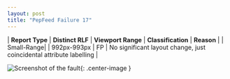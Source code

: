 ```yaml
---
layout: post
title: "PepFeed Failure 17"
---
```

| **Report Type** | **Distinct RLF** | **Viewport Range** | **Classification** | **Reason** |
| Small-Range|  | 992px-993px | FP | No significant layout change, just coincidental attribute labelling | 

![Screenshot of the fault](../../../assets/images/PepFeed/fault17/smallrangeWidth992.png){: .center-image }